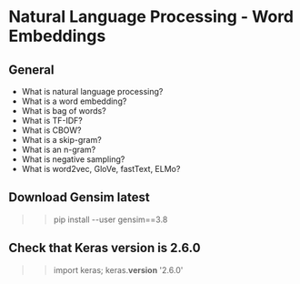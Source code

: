 # Natural Language Processing - Word Embeddings


## General
- What is natural language processing?
- What is a word embedding?
- What is bag of words?
- What is TF-IDF?
- What is CBOW?
- What is a skip-gram?
- What is an n-gram?
- What is negative sampling?
- What is word2vec, GloVe, fastText, ELMo?

## Download Gensim latest
>> pip install --user gensim==3.8
## Check that Keras version is 2.6.0
>> import keras; keras.__version__
'2.6.0'
